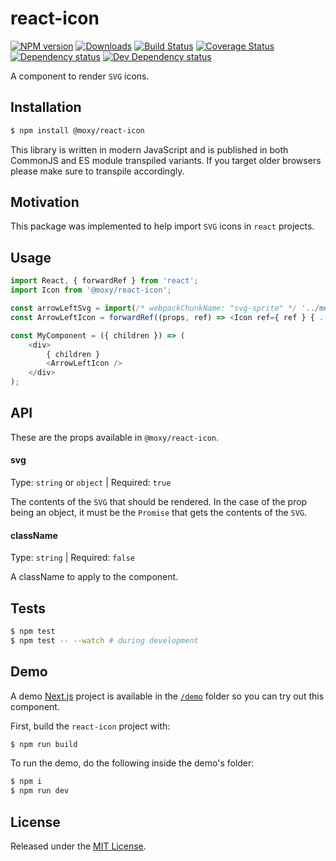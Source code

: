 # react-icon

[![NPM version][npm-image]][npm-url] [![Downloads][downloads-image]][npm-url] [![Build Status][build-status-image]][build-status-url] [![Coverage Status][codecov-image]][codecov-url] [![Dependency status][david-dm-image]][david-dm-url] [![Dev Dependency status][david-dm-dev-image]][david-dm-dev-url]

[npm-url]:https://npmjs.org/package/@moxy/react-icon
[downloads-image]:https://img.shields.io/npm/dm/@moxy/react-icon.svg
[npm-image]:https://img.shields.io/npm/v/@moxy/react-icon.svg
[build-status-url]:https://github.com/moxystudio/react-icon/actions
[build-status-image]:https://img.shields.io/github/workflow/status/moxystudio/react-icon/Node%20CI/master
[codecov-url]:https://codecov.io/gh/moxystudio/react-icon
[codecov-image]:https://img.shields.io/codecov/c/github/moxystudio/react-icon/master.svg
[david-dm-url]:https://david-dm.org/moxystudio/react-icon
[david-dm-image]:https://img.shields.io/david/moxystudio/react-icon.svg
[david-dm-dev-url]:https://david-dm.org/moxystudio/react-icon?type=dev
[david-dm-dev-image]:https://img.shields.io/david/dev/moxystudio/react-icon.svg

A component to render `SVG` icons.

## Installation

```sh
$ npm install @moxy/react-icon
```

This library is written in modern JavaScript and is published in both CommonJS and ES module transpiled variants. If you target older browsers please make sure to transpile accordingly.

## Motivation

This package was implemented to help import `SVG` icons in `react` projects.

## Usage

```js
import React, { forwardRef } from 'react';
import Icon from '@moxy/react-icon';

const arrowLeftSvg = import(/* webpackChunkName: "svg-sprite" */ '../media/arrow-left.inline.svg');
const ArrowLeftIcon = forwardRef((props, ref) => <Icon ref={ ref } { ...props } svg={ arrowLeftSvg } />);

const MyComponent = ({ children }) => (
    <div>
        { children }
        <ArrowLeftIcon />
    </div>
);
```

## API

These are the props available in `@moxy/react-icon`.

#### svg

Type: `string` or `object` | Required: `true`

The contents of the `SVG` that should be rendered. 
In the case of the prop being an object, it must be the `Promise` that gets the contents of the `SVG`.

#### className

Type: `string` | Required: `false`

A className to apply to the component.

## Tests

```sh
$ npm test
$ npm test -- --watch # during development
```

## Demo

A demo [Next.js](https://nextjs.org/) project is available in the [`/demo`](./demo) folder so you can try out this component.

First, build the `react-icon` project with:

```sh
$ npm run build
```

To run the demo, do the following inside the demo's folder:

```sh
$ npm i
$ npm run dev
```

## License

Released under the [MIT License](./LICENSE).
